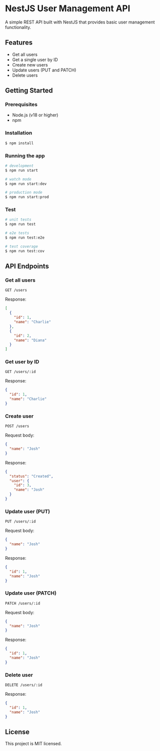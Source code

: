 # NestJS User Management API

A simple REST API built with NestJS that provides basic user management functionality.

## Features

- Get all users
- Get a single user by ID
- Create new users
- Update users (PUT and PATCH)
- Delete users

## Getting Started

### Prerequisites

- Node.js (v18 or higher)
- npm

### Installation

```bash
$ npm install
```

### Running the app

```bash
# development
$ npm run start

# watch mode
$ npm run start:dev

# production mode
$ npm run start:prod
```

### Test

```bash
# unit tests
$ npm run test

# e2e tests
$ npm run test:e2e

# test coverage
$ npm run test:cov
```

## API Endpoints

### Get all users
```http
GET /users
```

Response:
```json
[
  {
    "id": 1,
    "name": "Charlie"
  },
  {
    "id": 2,
    "name": "Diana"
  }
]
```

### Get user by ID
```http
GET /users/:id
```

Response:
```json
{
  "id": 1,
  "name": "Charlie"
}
```

### Create user
```http
POST /users
```

Request body:
```json
{
  "name": "Josh"
}
```

Response:
```json
{
  "status": "Created",
  "user": {
    "id": 3,
    "name": "Josh"
  }
}
```

### Update user (PUT)
```http
PUT /users/:id
```

Request body:
```json
{
  "name": "Josh"
}
```

Response:
```json
{
  "id": 1,
  "name": "Josh"
}
```

### Update user (PATCH)
```http
PATCH /users/:id
```

Request body:
```json
{
  "name": "Josh"
}
```

Response:
```json
{
  "id": 1,
  "name": "Josh"
}
```

### Delete user
```http
DELETE /users/:id
```

Response:
```json
{
  "id": 1,
  "name": "Josh"
}
```

## License

This project is MIT licensed.
